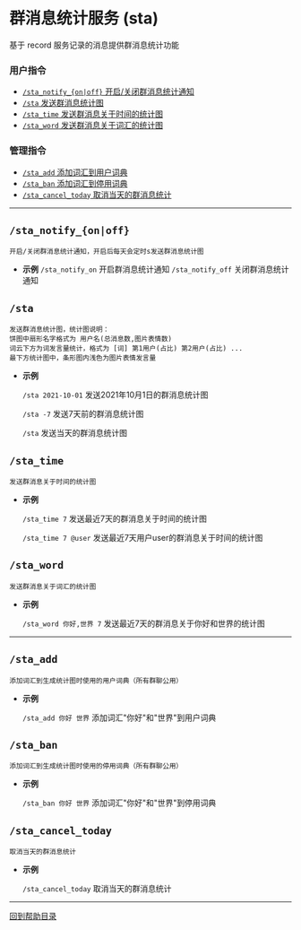 # 群消息统计服务 (sta)

基于 record 服务记录的消息提供群消息统计功能

###  用户指令
- [`/sta_notify_{on|off}` 开启/关闭群消息统计通知](#sta_notify_onoff)
- [`/sta` 发送群消息统计图](#sta)
- [`/sta_time` 发送群消息关于时间的统计图](#sta_time)
- [`/sta_word` 发送群消息关于词汇的统计图](#sta_word)

### 管理指令
- [`/sta_add` 添加词汇到用户词典](#sta_add)
- [`/sta_ban` 添加词汇到停用词典](#sta_ban)
- [`/sta_cancel_today` 取消当天的群消息统计](#sta_cancel_today)


---


## `/sta_notify_{on|off}`
```
开启/关闭群消息统计通知，开启后每天会定时s发送群消息统计图
```
- **示例**
    `/sta_notify_on` 开启群消息统计通知
    `/sta_notify_off` 关闭群消息统计通知


## `/sta`
```
发送群消息统计图，统计图说明：
饼图中扇形名字格式为 用户名(总消息数,图片表情数)
词云下方为词发言量统计，格式为 [词] 第1用户(占比) 第2用户(占比) ...
最下方统计图中，条形图内浅色为图片表情发言量
```

- **示例**

    `/sta 2021-10-01` 发送2021年10月1日的群消息统计图

    `/sta -7` 发送7天前的群消息统计图

    `/sta` 发送当天的群消息统计图


## `/sta_time`
```
发送群消息关于时间的统计图
```
- **示例**

    `/sta_time 7` 发送最近7天的群消息关于时间的统计图

    `/sta_time 7 @user` 发送最近7天用户user的群消息关于时间的统计图


## `/sta_word`
```
发送群消息关于词汇的统计图
```
- **示例**

    `/sta_word 你好,世界 7` 发送最近7天的群消息关于你好和世界的统计图


---

## `/sta_add`
```
添加词汇到生成统计图时使用的用户词典（所有群聊公用）
```
- **示例**

    `/sta_add 你好 世界` 添加词汇"你好"和"世界"到用户词典


## `/sta_ban`
```
添加词汇到生成统计图时使用的停用词典（所有群聊公用）
```
- **示例**

    `/sta_ban 你好 世界` 添加词汇"你好"和"世界"到停用词典



## `/sta_cancel_today`
```
取消当天的群消息统计
```
- **示例**

    `/sta_cancel_today` 取消当天的群消息统计






--- 

[回到帮助目录](./main.md)